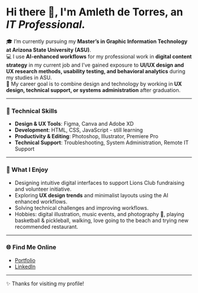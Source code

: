 <!--
**rhylleth14/rhylleth14** is a ✨ _special_ ✨ repository because its `README.md` (this file) appears on your GitHub profile.

Here are some ideas to get you started:
# 
-->
# Hi there 👋, I'm Amleth de Torres, an *IT Professional.*

🎓 I’m currently pursuing my **Master’s in Graphic Information Technology at Arizona State University (ASU)**.  
💻 I use **AI-enhanced workflows** for my professional work in **digital content strategy** in my current job and I’ve gained exposure to **UI/UX design and UX research methods, usability testing, and behavioral analytics** during my studies in ASU.  
🚀 My career goal is to combine design and technology by working in **UX design, technical support, or systems administration** after graduation.  

---

### 🔧 Technical Skills
- **Design & UX Tools**: Figma, Canva and Adobe XD  
- **Development**: HTML, CSS, JavaScript - still learning  
- **Productivity & Editing**: Photoshop, Illustrator, Premiere Pro  
- **Technical Support**: Troubleshooting, System Administration, Remote IT Support  

---

### 🌟 What I Enjoy
- Designing intuitive digital interfaces to support Lions Club fundraising and volunteer initiative. 
- Exploring **UX design trends** and minimalist layouts using the AI enhanced workflows.
- Solving technical challenges and improving workflows.
- Hobbies: digital illustration, music events, and photography 📸, playing basketball & pickleball, walking, love going to the beach and trying new recommended restaurant.

---

### 🌐 Find Me Online
- [Portfolio](https://www.lethmedesign.com)  
- [LinkedIn](https://www.linkedin.com/in/amlethdetorres)  

---

✨ Thanks for visiting my profile!


